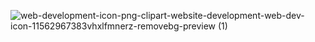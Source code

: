 ![web-development-icon-png-clipart-website-development-web-dev-icon-11562967383vhxlfmnerz-removebg-preview (1)](https://user-images.githubusercontent.com/89779009/182963199-e40e9912-1d1b-4cd2-a483-6a2db36aa18d.png)
